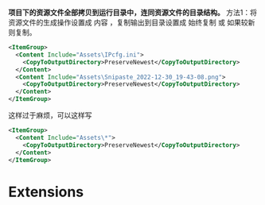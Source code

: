 **项目下的资源文件全部拷贝到运行目录中，连同资源文件的目录结构。**
方法1：将资源文件的生成操作设置成 内容 ，复制输出到目录设置成 始终复制 或 如果较新则复制。

```xml
<ItemGroup>
  <Content Include="Assets\IPcfg.ini">
    <CopyToOutputDirectory>PreserveNewest</CopyToOutputDirectory>
  </Content>
  <Content Include="Assets\Snipaste_2022-12-30_19-43-08.png">
    <CopyToOutputDirectory>PreserveNewest</CopyToOutputDirectory>
  </Content>
</ItemGroup>
```

这样过于麻烦，可以这样写

```xml
<ItemGroup>
  <Content Include="Assets\*">
    <CopyToOutputDirectory>PreserveNewest</CopyToOutputDirectory>
  </Content>
</ItemGroup>
```



# Extensions

